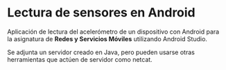 # Lectura de sensores en Android

Aplicación de lectura del acelerómetro de un dispositivo con Android para la asignatura de **Redes y Servicios Móviles** utilizando Android Studio.

Se adjunta un servidor creado en Java, pero pueden usarse otras herramientas que actúen de servidor como netcat.
